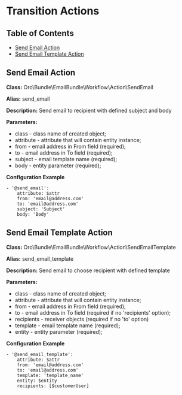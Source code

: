 Transition Actions
=======================

Table of Contents
-----------------
 - [Send Email Action](#send-email-action)
 - [Send Email Template Action](#send-email-template-action)


Send Email Action
-----------------

**Class:** Oro\Bundle\EmailBundle\Workflow\Action\SendEmail

**Alias:** send_email

**Description:** Send email to recipient with defined subject and body

**Parameters:**
  - class - class name of created object;
  - attribute - attribute that will contain entity instance;
  - from - email address in From field (required);
  - to - email address in To field (required);
  - subject - email template name (required);
  - body - entity parameter (required);

**Configuration Example**
```
- '@send_email':
    attribute: $attr
    from: 'email@address.com'
    to: 'email@address.com'
    subject: 'Subject'
    body: 'Body'

```

Send Email Template Action
--------------------------

**Class:** Oro\Bundle\EmailBundle\Workflow\Action\SendEmailTemplate

**Alias:** send_email_template

**Description:** Send email to choose recipient with defined template

**Parameters:**
  - class - class name of created object;
  - attribute - attribute that will contain entity instance;
  - from - email address in From field (required);
  - to - email address in To field (required if no 'recipients' option);
  - recipients - receiver objects (required if no 'to' option)
  - template - email template name (required);
  - entity - entity parameter (required);

**Configuration Example**
```
- '@send_email_template':
    attribute: $attr
    from: 'email@address.com'
    to: 'email@address.com'
    template: 'template_name'
    entity: $entity
    recipients: [$customerUser]

```

